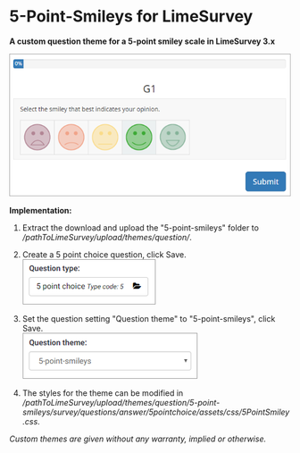 # 5-Point-Smileys for LimeSurvey
**A custom question theme for a 5-point smiley scale in LimeSurvey 3.x**

![Image Smiley Scale](/5-point-smileys/survey/questions/answer/5pointchoice/assets/images/5-point-smileys-1.png)

**Implementation:**

1) Extract the download and upload the "5-point-smileys" folder to */pathToLimeSurvey/upload/themes/question/*.

2) Create a 5 point choice question, click Save.  
![Image Select 5 point choice](/5-point-smileys/survey/questions/answer/5pointchoice/assets/images/5-point-smileys-2.png)

3) Set the question setting "Question theme" to "5-point-smileys", click Save.  
![Image Select 5-point-smileys](/5-point-smileys/survey/questions/answer/5pointchoice/assets/images/5-point-smileys-3.png)

4) The styles for the theme can be modified in */pathToLimeSurvey/upload/themes/question/5-point-smileys/survey/questions/answer/5pointchoice/assets/css/5PointSmiley.css*.
    
    
    
*Custom themes are given without any warranty, implied or otherwise.*
